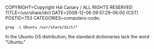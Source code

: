 COPYRIGHT=Copyright Hal Canary / ALL RIGHTS RESERVED
TITLE=/usr/share/dict
DATE=2008-12-06 09:51:29-06:00 (CST)
POSTID=753
CATEGORIES=computers-code;

    grep -i Ubuntu /usr/share/dict/*

In the Ubuntu OS distribution, the standard dictionaries lack the word "Ubuntu."
